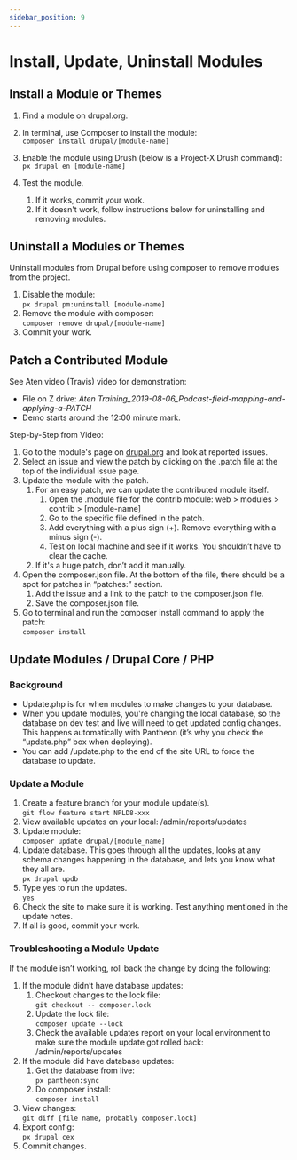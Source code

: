 ```yaml
---
sidebar_position: 9
---
```


# Install, Update, Uninstall Modules

## Install a Module or Themes

1. Find a module on drupal.org.

1. In terminal, use Composer to install the module:  
`composer install drupal/[module-name]`

1. Enable the module using Drush (below is a Project-X Drush command):  
`px drupal en [module-name]`

1. Test the module.
   1. If it works, commit your work.
   1. If it doesn't work, follow instructions below for uninstalling and removing modules.

## Uninstall a Modules or Themes

Uninstall modules from Drupal before using composer to remove modules from the project.

1. Disable the module:  
`px drupal pm:uninstall [module-name]`
1. Remove the module with composer:  
`composer remove drupal/[module-name]`
1. Commit your work.

## Patch a Contributed Module

See Aten video (Travis) video for demonstration:
- File on Z drive: *Aten Training_2019-08-06_Podcast-field-mapping-and-applying-a-PATCH*
- Demo starts around the 12:00 minute mark.

Step-by-Step from Video:  

1. Go to the module's page on [drupal.org](https://drupal.org) and look at reported issues.
1. Select an issue and view the patch by clicking on the .patch file at the top of the individual issue page.
1. Update the module with the patch.
   1. For an easy patch, we can update the contributed module itself.
      1. Open the .module file for the contrib module: web > modules > contrib > [module-name]
      1. Go to the specific file defined in the patch.
      1. Add everything with a plus sign (+). Remove everything with a minus sign (-).
      1. Test on local machine and see if it works. You shouldn’t have to clear the cache.
   1. If it's a huge patch, don’t add it manually.
1. Open the composer.json file. At the bottom of the file, there should be a spot for patches in “patches:” section.
   1. Add the issue and a link to the patch to the composer.json file.
   1. Save the composer.json file.
1. Go to terminal and run the composer install command to apply the patch:  
`composer install`

## Update Modules / Drupal Core / PHP

### Background

- Update.php is for when modules to make changes to your database.
- When you update modules, you're changing the local database, so the database on dev test and live will need to get updated config changes. This happens automatically with Pantheon (it’s why you check the “update.php” box when deploying).
- You can add /update.php to the end of the site URL to force the database to update.

### Update a Module

1. Create a feature branch for your module update(s).  
`git flow feature start NPLD8-xxx`
1. View available updates on your local: /admin/reports/updates
1. Update module:  
`composer update drupal/[module_name]`
1. Update database. This goes through all the updates, looks at any schema changes happening in the database, and lets you know what they all are.  
`px drupal updb`
1. Type yes to run the updates.  
`yes`
1. Check the site to make sure it is working. Test anything mentioned in the update notes.
1. If all is good, commit your work.

### Troubleshooting a Module Update

If the module isn’t working, roll back the change by doing the following:

1. If the module didn’t have database updates:
   1. Checkout changes to the lock file:  
   `git checkout -- composer.lock`
   1. Update the lock file:  
   `composer update --lock`
   1. Check the available updates report on your local environment to make sure the module update got rolled back: /admin/reports/updates
1. If the module did have database updates:
   1. Get the database from live:  
   `px pantheon:sync`
   1. Do composer install:  
   `composer install`
1. View changes:  
`git diff [file name, probably composer.lock]`
1. Export config:  
`px drupal cex`
1. Commit changes.
